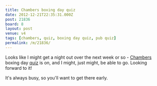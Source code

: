 ```yaml
---
title: Chambers boxing day quiz
date: 2012-12-21T22:35:31.000Z
post: 21836
board: 8
layout: post
venue: v4
tags: [chambers, quiz, boxing day quiz, pub quiz]
permalink: /m/21836/
---
```

Looks like I might get a night out over the next week or so - <a href="/wiki/chambers">Chambers</a> boxing day <a href="/wiki/quiz">quiz</a> is on, and I might, just might, be able to go. Looking forward to it!

It's always busy, so you'll want to get there early.

